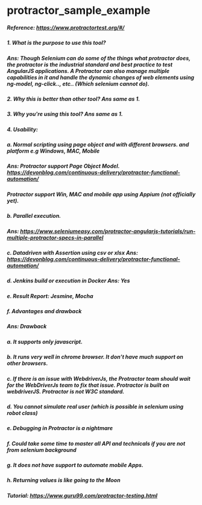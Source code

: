 # protractor_sample_example
##### Reference: https://www.protractortest.org/#/

##### 1.	What is the purpose to use  this tool?
##### Ans: Though Selenium can do some of the things what protractor does, the protractor is the industrial standard and best practice to test AngularJS applications. A Protractor can also manage multiple capabilities in it and handle the dynamic changes of web elements using ng-model, ng-click.., etc.. (Which selenium cannot do).
##### 2.	Why this is better than other tool? Ans same as 1.
##### 3.	Why you're using this tool? Ans same as 1.
##### 4. Usability:
##### a. Normal scripting using page object and with different browsers. and platform e.g Windows, MAC, Mobile 
##### Ans: Protractor support Page Object Model. https://devonblog.com/continuous-delivery/protractor-functional-automation/
##### Protractor support Win, MAC and mobile app using Appium (not officially yet).
##### b. Parallel execution.
##### Ans: https://www.seleniumeasy.com/protractor-angularjs-tutorials/run-multiple-protractor-specs-in-parallel
##### c. Datadriven with Assertion using csv or xlsx Ans: https://devonblog.com/continuous-delivery/protractor-functional-automation/
##### d. Jenkins build or execution in Docker  Ans: Yes
##### e. Result Report: Jesmine, Mocha
##### f. Advantages and drawback
##### Ans: Drawback
##### a.	It supports only javascript.
##### b.	It runs very well in chrome browser. It don’t have much support on other browsers.
##### c.	If there is an issue with WebdriverJs, the Protractor team should wait for the WebDriverJs team to fix that issue. Protractor is built on webdriverJS. Protractor is not W3C standard.
##### d.	You cannot simulate real user (which is possible in selenium using robot class)
##### e.	Debugging in Protractor is a nightmare
##### f.	Could take some time to master all API and technicals if you are not from selenium background
##### g.	It does not have support to automate mobile Apps.
##### h.	Returning values is like going to the Moon
##### Tutorial: https://www.guru99.com/protractor-testing.html
